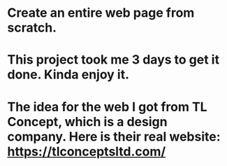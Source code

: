 # Create an entire web page from scratch.
# This project took me 3 days to get it done. Kinda enjoy it.
# The idea for the web I got from TL Concept, which is a design company. Here is their real website: https://tlconceptsltd.com/
